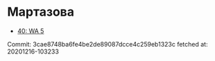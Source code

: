 # Мартазова
- [40: WA 5](40.md)

Commit: 3cae8748ba6fe4be2de89087dcce4c259eb1323c
 fetched at: 20201216-103233
